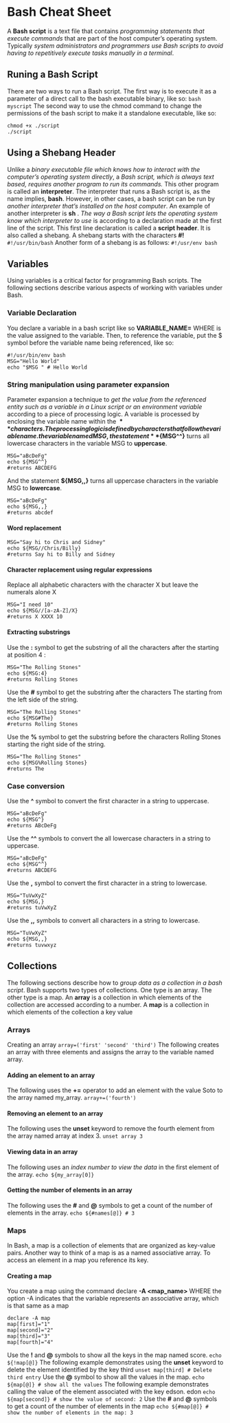 # Bash Cheat Sheet
A **Bash script** is a text file that contains *programming statements that execute commands* that are part of the host computer’s operating system.
Typically *system administrators and programmers use Bash scripts to avoid having to repetitively execute tasks manually in a terminal*.

## Runing a Bash Script
There are two ways to run a Bash script. The first way is to execute it as a parameter of a direct call to the bash executable binary, like so:
`bash myscript`
The second way to use the chmod command to change the permissions of the bash script to make it a standalone executable, like so:
```
chmod +x ./script
./script
```

## Using a Shebang Header
Unlike a *binary executable file which knows how to interact with the computer’s operating system directly*, a *Bash script, which is always text based, requires another program to run its commands.*
This other program is called an **interpreter**. The interpreter that runs a Bash script is, as the name implies, **bash**. However, in other cases, a bash script
can be run by *another interpreter that’s installed on the host computer*. An example of another interpreter is **sh** .
*The way a Bash script lets the operating system know which interpreter to use* is according to a declaration made at the first line of the script.
This first line declaration is called a **script header**. It is also called a shebang. A shebang starts with the characters **#!**
` #!/usr/bin/bash`
Another form of a shebang is as follows:
`#!/usr/env bash`

## Variables
Using variables is a critical factor for programming Bash scripts. The following sections describe various aspects of working with variables under Bash.
### Variable Declaration
You declare a variable in a bash script like so **VARIABLE_NAME=<value>** WHERE <value> is the value assigned to the variable.
Then, to reference the variable, put the $ symbol before the variable name being referenced, like so:
```
#!/usr/bin/env bash
MSG="Hello World"
echo "$MSG " # Hello World
```

### String manipulation using parameter expansion
Parameter expansion a technique to *get the value from the referenced entity such as a variable in a Linux script or an environment variable* according to a piece of processing logic.
A variable is processed by enclosing the variable name within the **${ }** characters. The processing logic is defined by characters that follow the variable name.
the variable named MSG, the statement **${MSG^^}** turns all lowercase characters in the variable MSG to **uppercase**.
```
MSG="aBcDeFg"
echo ${MSG^^}
#returns ABCDEFG
```
And the statement **${MSG,,}** turns all uppercase characters in the variable MSG to **lowercase**.
```
MSG="aBcDeFg"
echo ${MSG,,}
#returns abcdef
```

#### Word replacement
```
MSG="Say hi to Chris and Sidney"
echo ${MSG//Chris/Billy}
#returns Say hi to Billy and Sidney
```
#### Character replacement using regular expressions
Replace all alphabetic characters with the character X but leave the numerals alone X
```
MSG="I need 10"
echo ${MSG//[a-zA-Z]/X}
#returns X XXXX 10
```
#### Extracting substrings
Use the **:** symbol to get the substring of all the characters after the starting at position 4 :
```
MSG="The Rolling Stones"
echo ${MSG:4}
#returns Rolling Stones
```
Use the **#** symbol to get the substring after the characters The starting from the left side of the string.
```
MSG="The Rolling Stones"
echo ${MSG#The}
#returns Rolling Stones
```
Use the **%** symbol to get the substring before the characters Rolling Stones starting the right side of the string.
```
MSG="The Rolling Stones"
echo ${MSG%Rolling Stones}
#returns The
```

### Case conversion
Use the **^** symbol to convert the first character in a string to uppercase.
```
MSG="aBcDeFg"
echo ${MSG^}
#returns ABcDeFg
```
Use the **^^** symbols to convert the all lowercase characters in a string to uppercase.
```
MSG="aBcDeFg"
echo ${MSG^^}
#returns ABCDEFG
```
Use the **,** symbol to convert the first character in a string to lowercase.
```
MSG="TuVwXyZ"
echo ${MSG,}
#returns tuVwXyZ
```
Use the **,,** symbols to convert all characters in a string to lowercase.
```
MSG="TuVwXyZ"
echo ${MSG,,}
#returns tuvwxyz
```

## Collections
The following sections describe how to *group data as a collection in a bash script*. Bash supports two types of
collections. One type is an array. The other type is a map.
An **array** is a collection in which elements of the collection are accessed according to a number.
A **map** is a collection in which elements of the collection a key value
### Arrays
Creating an array
`array=('first' 'second' 'third')`
The following creates an array with three elements and assigns the array to the variable named array.
#### Adding an element to an array
The following uses the **+=** operator to add an element with the value Soto to the array named my_array.
`array+=('fourth')`
#### Removing an element to an array
The following uses the **unset** keyword to remove the fourth element from the array named array at index 3.
`unset array 3`
#### Viewing data in an array
The following uses an *index number to view the data* in the first element of the array.
`echo ${my_array[0]}`
#### Getting the number of elements in an array
The following uses the **#** and **@** symbols to get a count of the number of elements in the array.
`echo ${#names[@]} # 3`

### Maps
In Bash, a map is a collection of elements that are organized as key-value pairs.
Another way to think of a map is as a named associative array.
To access an element in a map you reference its key.
#### Creating a map
You create a map using the command declare **-A <map_name>** 
WHERE the option -A indicates that the variable represents an associative array, which is that same as a map
```
declare -A map
map[first]="1"
map[second]="2"
map[third]="3"
map[fourth]="4"
```	
Use the **!** and **@** symbols to show all the keys in the map named score.
`echo ${!map[@]}`
The following example demonstrates using the **unset** keyword to delete the element identified by the key third
`unset map[third] # Delete third entry`
Use the **@** symbol to show all the values in the map.
`echo ${map[@]} # show all the values`
The following example demonstrates calling the value of the element associated with the key edson. edon
`echo ${map[second]} # show the value of second: 2`
Use the **#** and **@** symbols to get a count of the number of elements in the map
`echo ${#map[@]} # show the number of elements in the map: 3`















